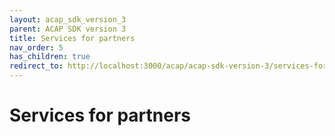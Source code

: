 ```yaml
---
layout: acap_sdk_version_3
parent: ACAP SDK version 3
title: Services for partners
nav_order: 5
has_children: true
redirect_to: http://localhost:3000/acap/acap-sdk-version-3/services-for-partners/package-signing
---
```

# Services for partners
